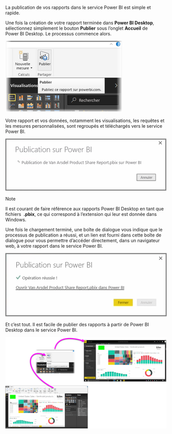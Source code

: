 La publication de vos rapports dans le service Power BI est simple et rapide.

Une fois la création de votre rapport terminée dans **Power BI Desktop**, sélectionnez simplement le bouton **Publier** sous l’onglet **Accueil** de Power BI Desktop. Le processus commence alors.

![](media/4-1-publish-reports/4-1_1.png)

Votre rapport et vos données, notamment les visualisations, les requêtes et les mesures personnalisées, sont regroupés et téléchargés vers le service Power BI.

![](media/4-1-publish-reports/4-1_2.png)

> [!NOTE]
> Il est courant de faire référence aux rapports Power BI Desktop en tant que fichiers  **.pbix**, ce qui correspond à l’extension qui leur est donnée dans Windows.
> 

Une fois le chargement terminé, une boîte de dialogue vous indique que le processus de publication a réussi, et un lien est fourni dans cette boîte de dialogue pour vous permettre d’accéder directement, dans un navigateur web, à votre rapport dans le service Power BI.

![](media/4-1-publish-reports/4-1_3.png)

Et c’est tout. Il est facile de publier des rapports à partir de Power BI Desktop dans le service Power BI.

![](media/4-1-publish-reports/4-1_4.png)

